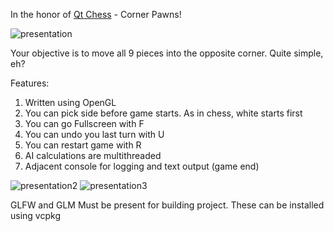 In the honor of [Qt Chess](https://github.com/MetallicSky/Chess) -  Corner Pawns!

![presentation](https://github.com/user-attachments/assets/2dcd48e6-43bc-49c4-a770-1cf57dde25f2)

Your objective is to move all 9 pieces into the opposite corner. Quite simple, eh?

Features:
1. Written using OpenGL
2. You can pick side before game starts. As in chess, white starts first
3. You can go Fullscreen with F
4. You can undo you last turn with U
5. You can restart game with R
6. AI calculations are multithreaded
7. Adjacent console for logging and text output (game end)

![presentation2](https://github.com/user-attachments/assets/395d6ce3-41eb-4838-954c-b8eeeb8834eb)
![presentation3](https://github.com/user-attachments/assets/078b258d-4634-450e-89ba-b34bd280a358)

GLFW and GLM Must be present for building project. These can be installed using vcpkg

